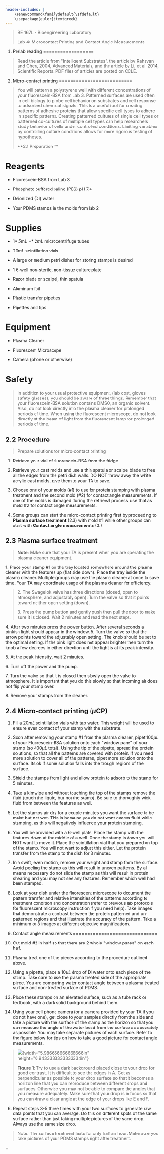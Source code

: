 ```yaml
---
header-includes: |
    \renewcommand\familydefault{\sfdefault}
    \usepackage[euler]{textgreek}
---
```


> BE 167L - Bioengineering Laboratory
>
> Lab 4: Microcontact Printing and Contact Angle Measurements

1. Prelab reading 
==================

> Read the article from \"Intelligent Substrates\", the article by
> Rahavan and Chen, 2004, Advanced Materials, and the article by Li, et
> al. 2014, Scientific Reports. PDF files of articles are posted on
> CCLE.

2. Micro-contact printing 
==========================

> You will pattern a polystyrene well with different concentrations of
> your fluorescein-BSA from Lab 3. Patterned surfaces are used often in
> cell biology to probe cell behavior on substrates and cell response to
> adsorbed chemical signals. This is a useful tool for creating patterns
> of adhesive proteins that allow specific cell types to adhere in
> specific patterns. Creating patterned cultures of single cell types or
> patterned co-cultures of multiple cell types can help researchers
> study behavior of cells under controlled conditions. Limiting
> variables by controlling culture conditions allows for more rigorous
> testing of hypotheses.
>
> **2.1 Preparation **

Reagents 
=========

-   Fluorescein-BSA from Lab 3

-   Phosphate buffered saline (PBS) pH 7.4

-   Deionized (DI) water

-   Your PDMS stamps in the molds from lab 2

Supplies 
=========

-   1*.*5*mL −* 2*mL* microcentrifuge tubes

-   20*mL* scintillation vials

-   A large or medium petri dishes for storing stamps is desired

-   1 6-well non-sterile, non-tissue culture plate

-   Razor blade or scalpel, thin spatula

-   Aluminum foil

-   Plastic transfer pipettes

-   Pipettes and tips

Equipment 
==========

-   Plasma Cleaner

-   Fluorescent Microscope

-   Camera (phone or otherwise)

Safety 
=======

> In addition to your usual protective equipment, (lab coat, gloves
> safety glasses), you should be aware of three things. Remember that
> your fluorescein-BSA solution contains DMSO, an organic solvent. Also,
> do not look directly into the plasma cleaner for prolonged periods of
> time. When using the fluorescent microscope, do not look directly at
> the beam of light from the fluorescent lamp for prolonged periods of
> time.

2.2 Procedure 
--------------

> Prepare solutions for micro-contact printing

1.  Retrieve your vial of fluorescein-BSA from the fridge.

2.  Retrieve your cast molds and use a thin spatula or scalpel blade to
    free all the edges from the petri dish walls. DO NOT throw away the
    white acrylic cast molds, give them to your TA to save.

3.  Choose one of your molds (\#1) to use for protein stamping with
    plasma treatment and the second mold (\#2) for contact angle
    measurements. If one of the molds is damaged during the retrieval
    process, use that as mold \#2 for contact angle measurements.

4.  Some groups can start the micro-contact printing first by proceeding
    to **Plasma surface treatment** (2.3) with mold \#1 while other
    groups can start with **Contact angle measurements** (3.)

2.3 Plasma surface treatment 
-----------------------------

> **Note**: Make sure that your TA is present when you are operating the
> plasma cleaner equipment.

1\. Place your stamp \#1 on the tray located somewhere around the plasma
cleaner with the features up (flat side down). Place the tray inside the
plasma cleaner. Multiple groups may use the plasma cleaner at once to
save time. Your TA may coordinate usage of the plasma cleaner for
efficiency.

> 2\. The Swagelok valve has three directions (closed, open to atmosphere,
> and adjustably open). Turn the valve so that it points toward neither
> open setting (down).
>
> 3\. Press the pump button and gently push then pull the door to make sure
> it is closed. Wait 2 minutes and read the next steps.

4\. After two minutes press the power button. After several seconds a
pinkish light should appear in the window. 5. Turn the valve so that the
arrow points toward the adjustably open setting. The knob should be set
to the optimal setting. If the pink light does not appear brighter then
turn the knob a few degrees in either direction until the light is at
its peak intensity.

5\. At the peak intensity, wait 2 minutes.

6\. Turn off the power and the pump.

7\. Turn the valve so that it is closed then slowly open the valve to
atmosphere. It is important that you do this slowly so that incoming air
does not flip your stamp over.

8\. Remove your stamps from the cleaner.

2.4 Micro-contact printing (*µ*CP) 
-----------------------------------

1.  Fill a 20*mL* scintillation vials with tap water. This weight will
    be used to ensure even contact of your stamp with the substrate.

2.  Soon after removing your stamp \#1 from the plasma cleaner, pipet
    100*µL* of your Fluorescein-BSA solution onto each "window pane" of
    your stamp (so 400*µL* total). Using the tip of the pipette, spread
    the protein solutions, so that all the patterns are covered with
    protein. If you need more solution to cover all of the patterns,
    pipet more solution onto the surface. Its ok if some solution falls
    into the trough regions of the surface.

3.  Shield the stamps from light and allow protein to adsorb to the
    stamp for 5 minutes.

4.  Take a kimwipe and without touching the top of the stamps remove the
    fluid (touch the liquid, but not the stamp). Be sure to thoroughly
    wick fluid from between the features as well.

5.  Let the stamps air dry for a couple minutes you want the surface to
    be moist but not wet. This is because you do not want excess fluid
    while stamping, as this will negatively influence your protein
    stamping.

6.  You will be provided with a 6-well plate. Place the stamp with the
    features down at the middle of a well. Once the stamp is down you
    will NOT want to move it. Place the scintillation vial that you
    prepared on top of the stamp. You will not want to adjust this
    either. Let the protein transfer from the stamp to the dish for 3
    minutes.

7.  In a swift, even motion, remove your weight and stamp from the
    surface. Avoid peeling the stamp as this will result in uneven
    patterns. By all means necessary do not slide the stamp as this will
    result in protein shearing and you may not see any features.
    Remember which well had been stamped.

8.  Look at your dish under the fluorescent microscope to document the
    pattern transfer and relative intensities of the patterns according
    to treatment condition and concentration (refer to previous lab
    protocols for fluorescent microscopy instruction if you need help).
    Take images that demonstrate a contrast between the protein
    patterned and un-patterned regions and that illustrate the accuracy
    of the pattern. Take a minimum of 3 images at different objective
    magnifications.

3. Contact angle measurements 
==============================

1.  Cut mold \#2 in half so that there are 2 whole "window panes" on
    each half.

2.  Plasma treat one of the pieces according to the procedure outlined
    above.

3.  Using a pipette, place a 10*µL* drop of DI water onto each piece of
    the stamp. Take care to use the plasma treated side of the
    appropriate piece. You are comparing water contact angle between a
    plasma treated surface and non-treated surface of PDMS.

4.  Place these stamps on an elevated surface, such as a tube rack or
    textbook, with a dark solid background behind them.

5.  Using your cell phone camera (or a camera provided by your TA if you
    do not have one), get close to your samples directly from the side
    and take a picture with the surface of the stamp as the horizon so
    that you can measure the angle of the water bead from the surface as
    accurately as possible. You may take separate pictures of each
    surface. Refer to the figure below for tips on how to take a good
    picture for contact angle measurements.

> ![](media/image1.jpg){width="5.986666666666666in"
> height="0.9433333333333334in"}
>
> **Figure 1**: Try to use a dark background placed close to your drop
> for good contrast. It is difficult to see the edges in A. Get as
> perpendicular as possible to your drop surface so that it becomes a
> horizon line that you can reproduce between different drops and
> surfaces. Otherwise you may not be able to compare the angles that you
> measure adequately. Make sure that your drop is in focus so that you
> can draw a clear angle at the edge of your drops like E and F.

6.  Repeat steps 3-5 three times with your two surfaces to generate raw
    data points that you can average. Do this on different spots of the
    same surface rather than just taking multiple pictures of the same
    drop. Always use the same size drop.

> Note: The surface treatment lasts for only half an hour. Make sure you
> take pictures of your PDMS stamps right after treatment.

 
=
